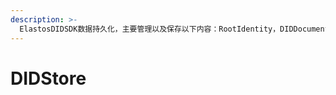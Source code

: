 ```yaml
---
description: >-
  ElastosDIDSDK数据持久化，主要管理以及保存以下内容：RootIdentity，DIDDocument，VerifiableCredential和PrivateKey。
---
```


# DIDStore

